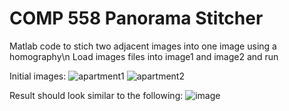 # COMP 558 Panorama Stitcher
Matlab code to stich two adjacent images into one image using a homography\n
Load images files into image1 and image2 and run

Initial images:
![apartment1](https://user-images.githubusercontent.com/55453135/114257213-39da2180-998c-11eb-8dc0-8c84088e1fa1.JPG)
![apartment2](https://user-images.githubusercontent.com/55453135/114257217-3c3c7b80-998c-11eb-8c0c-e7d842737e6a.JPG)

Result should look similar to the following:
![image](https://user-images.githubusercontent.com/55453135/114257235-71e16480-998c-11eb-9c9f-86804e1d1f80.png)

